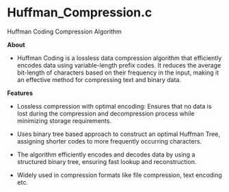 # Huffman_Compression.c

Huffman Coding Compression Algorithm

**About**

* Huffman Coding is a lossless data compression algorithm that efficiently encodes data using variable-length prefix codes. It reduces the average bit-length of characters based on their frequency in the input, making it an effective method for compressing text and binary data.

**Features**

* Lossless compression with optimal encoding: Ensures that no data is lost during the compression and decompression process while minimizing storage requirements.

* Uses binary tree based approach to construct an optimal Huffman Tree, assigning shorter codes to more frequently occurring characters.

* The algorithm efficiently encodes and decodes data by using a structured binary tree, ensuring fast lookup and reconstruction.

* Widely used in compression formats like file compression, text encoding etc.
